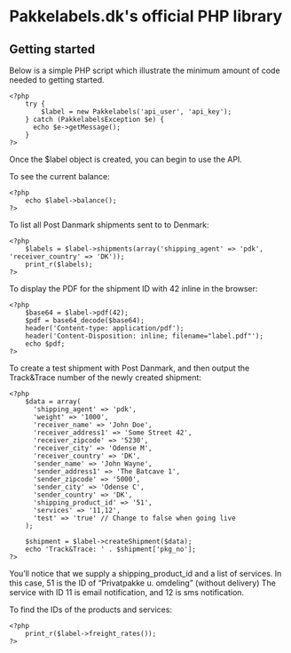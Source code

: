 # Pakkelabels.dk's official PHP library

## Getting started

Below is a simple PHP script which illustrate the minimum amount of code needed to getting started.

```php5
<?php
    try {
		$label = new Pakkelabels('api_user', 'api_key');
    } catch (PakkelabelsException $e) {
      echo $e->getMessage();
    }
?>
```

Once the $label object is created, you can begin to use the API.

To see the current balance:

```php5
<?php
    echo $label->balance();
?>
```

To list all Post Danmark shipments sent to to Denmark:

```php5
<?php
    $labels = $label->shipments(array('shipping_agent' => 'pdk', 'receiver_country' => 'DK'));
    print_r($labels);
?>
```

To display the PDF for the shipment ID with 42 inline in the browser:

```php5
<?php
    $base64 = $label->pdf(42);
    $pdf = base64_decode($base64);
    header('Content-type: application/pdf');
    header('Content-Disposition: inline; filename="label.pdf"');
    echo $pdf;
?>
```

To create a test shipment with Post Danmark, and then output the Track&Trace number of the newly created shipment:

```php5
<?php
    $data = array(
      'shipping_agent' => 'pdk',
      'weight' => '1000',
      'receiver_name' => 'John Doe',
      'receiver_address1' => 'Some Street 42',
      'receiver_zipcode' => '5230',
      'receiver_city' => 'Odense M',
      'receiver_country' => 'DK',
      'sender_name' => 'John Wayne',
      'sender_address1' => 'The Batcave 1',
      'sender_zipcode' => '5000',
      'sender_city' => 'Odense C',
      'sender_country' => 'DK',
      'shipping_product_id' => '51',
      'services' => '11,12',
      'test' => 'true' // Change to false when going live
    );

    $shipment = $label->createShipment($data);
    echo 'Track&Trace: ' . $shipment['pkg_no'];
?>
```

You’ll notice that we supply a shipping_product_id and a list of services. In this case, 51 is the ID of “Privatpakke u. omdeling” (without delivery)
The service with ID 11 is email notification, and 12 is sms notification.

To find the IDs of the products and services:

```php5
<?php
    print_r($label->freight_rates());
?>
```
